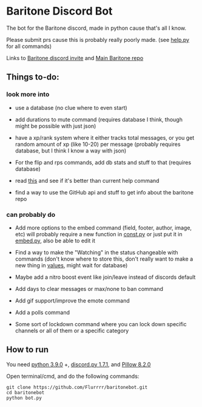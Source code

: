 # Baritone Discord Bot
The bot for the Baritone discord, made in python cause that's all I know.

Please submit prs cause this is probably really poorly made. (see [help.py](cogs/help.py) for all commands)

Links to [Baritone discord invite](https://discord.gg/s6fRBAUpmr) and [Main Baritone repo](https://github.com/cabaletta/baritone)

## Things to-do:

### look more into
* use a database (no clue where to even start)

* add durations to mute command (requires database I think, though might be possible with just json)

* have a xp/rank system where it either tracks total messages, or you get random amount of xp (like 10-20) per message (probably requires database, but I think I know a way with json)

* For the flip and rps commands, add db stats and stuff to that (requires database)

* read [this](https://gist.github.com/InterStella0/b78488fb28cadf279dfd3164b9f0cf96) and see if it's better than current help command

* find a way to use the GitHub api and stuff to get info about the baritone repo

### can probably do
* Add more options to the embed command (field, footer, author, image, etc) will probably require a new function in [const.py](const.py) or just put it in [embed.py](cogs/embed.py), also be able to edit it

* Find a way to make the "Watching" in the status changeable with commands (don't know where to store this, don't really want to make a new thing in [values](cogs/values.py), might wait for database)

* Maybe add a nitro boost event like join/leave instead of discords default

* Add days to clear messages or max/none to ban command 

* Add gif support/improve the emote command

* Add a polls command

* Some sort of lockdown command where you can lock down specific channels or all of them or a specific category

## How to run

You need [python 3.9.0](https://www.python.org/downloads/) +, [discord.py 1.7.1](https://pypi.org/project/discord.py/), and [Pillow 8.2.0](https://pypi.org/project/Pillow/)

Open terminal/cmd, and do the following commands:
```
git clone https://github.com/Flurrrr/baritonebot.git
cd baritonebot
python bot.py
```
